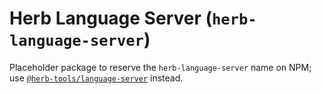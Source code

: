 # Herb Language Server (`herb-language-server`)

Placeholder package to reserve the `herb-language-server` name on NPM; use [`@herb-tools/language-server`](https://github.com/marcoroth/herb/tree/main/javascript/packages/language-server) instead.
